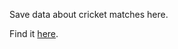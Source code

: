 Save data about cricket matches here. 

Find it [here](https://cricsheet.org/downloads/#experimental).
